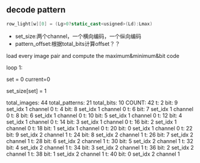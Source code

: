 ## decode pattern

```c++
row_light[w][0] = (Lg>0?static_cast<usigned>(Ld):Lmax)
```
- set_size:两个channel，一个横向编码，一个纵向编码
- pattern_offset:根据total_bits计算offset？？

load every image pair and compute the maximum&minimum&bit code

loop 1:

set = 0
current=0

set_size[set] = 1

>
total_images: 44
total_patterns: 21
total_bits: 10
COUNT: 42
t: 2
bit: 9
set_idx 1
channel 0
t: 4
bit: 8
set_idx 1
channel 0
t: 6
bit: 7
set_idx 1
channel 0
t: 8
bit: 6
set_idx 1
channel 0
t: 10
bit: 5
set_idx 1
channel 0
t: 12
bit: 4
set_idx 1
channel 0
t: 14
bit: 3
set_idx 1
channel 0
t: 16
bit: 2
set_idx 1
channel 0
t: 18
bit: 1
set_idx 1
channel 0
t: 20
bit: 0
set_idx 1
channel 0
t: 22
bit: 9
set_idx 2
channel 1
t: 24
bit: 8
set_idx 2
channel 1
t: 26
bit: 7
set_idx 2
channel 1
t: 28
bit: 6
set_idx 2
channel 1
t: 30
bit: 5
set_idx 2
channel 1
t: 32
bit: 4
set_idx 2
channel 1
t: 34
bit: 3
set_idx 2
channel 1
t: 36
bit: 2
set_idx 2
channel 1
t: 38
bit: 1
set_idx 2
channel 1
t: 40
bit: 0
set_idx 2
channel 1


